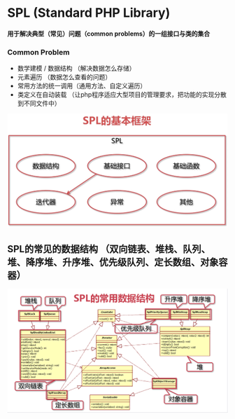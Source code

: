 # SPL (Standard PHP Library) 
#### 用于解决典型（常见）问题（common problems）的一组接口与类的集合
### Common Problem
+ 数学建模 / 数据结构 （解决数据怎么存储）
+ 元素遍历 （数据怎么查看的问题）
+ 常用方法的统一调用（通用方法、自定义遍历）
+ 类定义在自动装载 （让php程序适应大型项目的管理要求，把功能的实现分散到不同文件中）

![github](/rs/spl-base.png)
## SPL的常见的数据结构 （双向链表、堆栈、队列、堆、降序堆、升序堆、优先级队列、定长数组、对象容器）

![github](/rs/spl-structure.png)
